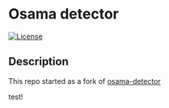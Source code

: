 # Osama detector

[![License](https://img.shields.io/badge/license-MIT-blue.svg)](LICENSE)

## Description

This repo started as a fork of [osama-detector](https://github.com/F7East/osama_detector)

test!
